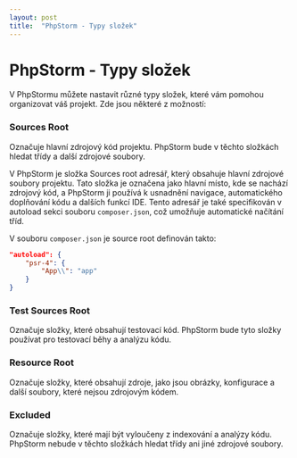 ```yaml
---
layout: post
title:  "PhpStorm - Typy složek"
---
```


# PhpStorm - Typy složek

V PhpStormu můžete nastavit různé typy složek, které vám pomohou organizovat váš projekt. Zde jsou některé z možností:

### **Sources Root**
Označuje hlavní zdrojový kód projektu. PhpStorm bude v těchto složkách hledat třídy a další zdrojové soubory. 

V PhpStorm je složka Sources root adresář, který obsahuje hlavní zdrojové soubory projektu. Tato složka je označena jako hlavní místo, kde se nachází zdrojový kód, a PhpStorm ji používá k usnadnění navigace, automatického doplňování kódu a dalších funkcí IDE. Tento adresář je také specifikován v autoload sekci souboru `composer.json`, což umožňuje automatické načítání tříd.

V souboru `composer.json` je source root definován takto:

```json
"autoload": {
	"psr-4": {
    	"App\\": "app"
	}
}
```

### **Test Sources Root**
Označuje složky, které obsahují testovací kód. PhpStorm bude tyto složky používat pro testovací běhy a analýzu kódu.

### **Resource Root**
Označuje složky, které obsahují zdroje, jako jsou obrázky, konfigurace a další soubory, které nejsou zdrojovým kódem.

### **Excluded**
Označuje složky, které mají být vyloučeny z indexování a analýzy kódu. PhpStorm nebude v těchto složkách hledat třídy ani jiné zdrojové soubory.
